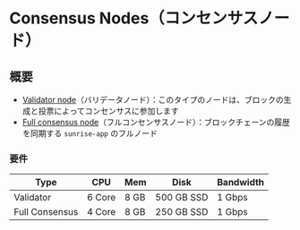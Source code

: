 # Consensus Nodes（コンセンサスノード）

## 概要

- [Validator node](https://github.com/SunriseLayer/gitbook/blob/main/node/types/consensus/build-validator-node.md)（バリデータノード）：このタイプのノードは、ブロックの生成と投票によってコンセンサスに参加します
- [Full consensus node](https://github.com/SunriseLayer/gitbook/blob/main/node/types/consensus/build-full-node.md)（フルコンセンサスノード）：ブロックチェーンの履歴を同期する `sunrise-app` のフルノード

### 要件

| Type           | CPU    | Mem  | Disk       | Bandwidth |
| -------------- | ------ | ---- | ---------- | --------- |
| Validator      | 6 Core | 8 GB | 500 GB SSD | 1 Gbps    |
| Full Consensus | 4 Core | 8 GB | 250 GB SSD | 1 Gbps    |
